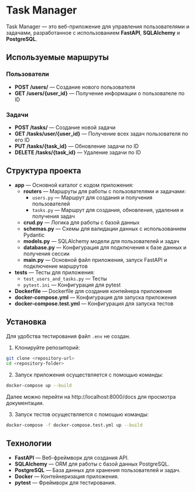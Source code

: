 # Task Manager

Task Manager — это веб-приложение для управления пользователями и задачами, разработанное с использованием **FastAPI**, **SQLAlchemy** и **PostgreSQL**.

## Используемые маршруты

### Пользователи
- **POST /users/** — Создание нового пользователя
- **GET /users/{user_id}** — Получение информации о пользователе по ID

### Задачи
- **POST /tasks/** — Создание новой задачи
- **GET /tasks/user/{user_id}** — Получение всех задач пользователя по его ID
- **PUT /tasks/{task_id}** — Обновление задачи по ID
- **DELETE /tasks/{task_id}** — Удаление задачи по ID

## Структура проекта

- **app** — Основной каталог с кодом приложения:
  - **routers** — Маршруты для работы с пользователями и задачами:
    - `users.py` — Маршрут для создания и получения пользователей
    - `tasks.py` — Маршрут для создания, обновления, удаления и получения задач
  - **crud.py** — Логика для работы с базой данных
  - **schemas.py** — Схемы для валидации данных с использованием Pydantic
  - **models.py** — SQLAlchemy модели для пользователей и задач
  - **database.py** — Конфигурация для подключения к базе данных и получения сессии
  - **main.py** — Основной файл приложения, запуск FastAPI и подключение маршрутов
- **tests** — Тесты для приложения:
  - `test_users_and_tasks.py` — Тесты
  - `pytest.ini` — Конфигурация для pytest
- **Dockerfile** — Dockerfile для создания контейнера приложения
- **docker-compose.yml** — Конфигурация для запуска приложения
- **docker-compose.test.yml** — Конфигурация для запуска тестов

## Установка

Для удобства тестирования файл `.env` не создан.

1. Клонируйте репозиторий:
```bash
git clone <repository-url>
cd <repository-folder>
```

2. Запуск приложения осуществляется с помощью команды:
```bash
docker-compose up --build
```
Далее можно перейти на http://localhost:8000/docs для просмотра документации.

3. Запуск тестов осуществляется с помощью команды:
```bash
docker-compose -f docker-compose.test.yml up --build
```

## Технологии
- **FastAPI** — Веб-фреймворк для создания API.
- **SQLAlchemy** — ORM для работы с базой данных PostgreSQL.
- **PostgreSQL** — База данных для хранения пользователей и задач.
- **Docker** — Контейнеризация приложения.
- **pytest** — Фреймворк для тестирования.